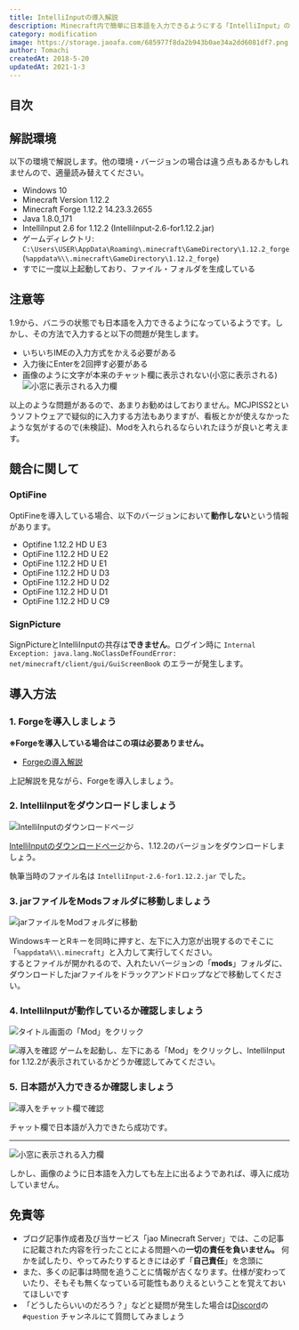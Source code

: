 ```yaml
---
title: IntelliInputの導入解説
description: Minecraft内で簡単に日本語を入力できるようにする「IntelliInput」の導入方法を解説します。
category: modification
image: https://storage.jaoafa.com/685977f8da2b943b0ae34a2dd6081df7.png
author: Tomachi
createdAt: 2018-5-20
updatedAt: 2021-1-3
---
```


## 目次

<!--contents-->

## 解説環境

以下の環境で解説します。他の環境・バージョンの場合は違う点もあるかもしれませんので、適量読み替えてください。

- Windows 10
- Minecraft Version 1.12.2
- Minecraft Forge 1.12.2 14.23.3.2655
- Java 1.8.0_171
- IntelliInput 2.6 for 1.12.2 (IntelliInput-2.6-for1.12.2.jar)
- ゲームディレクトリ: `C:\Users\USER\AppData\Roaming\.minecraft\GameDirectory\1.12.2_forge` (`%appdata%\\.minecraft\GameDirectory\1.12.2_forge`)
- すでに一度以上起動しており、ファイル・フォルダを生成している

## 注意等

1.9から、バニラの状態でも日本語を入力できるようになっているようです。しかし、その方法で入力すると以下の問題が発生します。

- いちいちIMEの入力方式をかえる必要がある
- 入力後にEnterを2回押す必要がある
- 画像のように文字が本来のチャット欄に表示されない(小窓に表示される)
![小窓に表示される入力欄](https://storage.jaoafa.com/660b5ab0c627d939f778682cacfc6017.jpg)

以上のような問題があるので、あまりお勧めはしておりません。MCJPISS2というソフトウェアで疑似的に入力する方法もありますが、看板とかが使えなかったような気がするので(未検証)、Modを入れられるならいれたほうが良いと考えます。

## 競合に関して

### OptiFine

OptiFineを導入している場合、以下のバージョンにおいて**動作しない**という情報があります。

- Optifine 1.12.2 HD U E3
- OptiFine 1.12.2 HD U E2
- OptiFine 1.12.2 HD U E1
- OptiFine 1.12.2 HD U D3
- OptiFine 1.12.2 HD U D2
- OptiFine 1.12.2 HD U D1
- OptiFine 1.12.2 HD U C9

### SignPicture

SignPictureとIntelliInputの共存は**できません**。ログイン時に `Internal Exception: java.lang.NoClassDefFoundError: net/minecraft/client/gui/GuiScreenBook` のエラーが発生します。

## 導入方法

### 1. Forgeを導入しましょう

**※Forgeを導入している場合はこの項は必要ありません。**  

- [Forgeの導入解説](/blog/forge_commentary)  

上記解説を見ながら、Forgeを導入しましょう。

### 2. IntelliInputをダウンロードしましょう

![IntelliInputのダウンロードページ](https://storage.jaoafa.com/f6c8eda667b65a2dc1f6a246829baa66.jpg)

[IntelliInputのダウンロードページ](http://mcc.mcsv.jp/IntelliInput/Download)から、1.12.2のバージョンをダウンロードしましょう。

執筆当時のファイル名は `IntelliInput-2.6-for1.12.2.jar` でした。

### 3. jarファイルをModsフォルダに移動しましょう

![jarファイルをModフォルダに移動](https://storage.jaoafa.com/60bdba7562f78eca6bc503a87eb1a8b7.jpg)  

WindowsキーとRキーを同時に押すと、左下に入力窓が出現するのでそこに「``%appdata%\\.minecraft``」と入力して実行してください。  
するとファイルが開かれるので、入れたいバージョンの「**mods**」フォルダに、ダウンロードしたjarファイルをドラックアンドドロップなどで移動してください。

### 4. IntelliInputが動作しているか確認しましょう

![タイトル画面の「Mod」をクリック](https://storage.jaoafa.com/160b2560e7aea5fbc21f0ebfb4c62476.jpg)

![導入を確認](https://storage.jaoafa.com/0e2c58560e876cc992fc3cb3f8a67eb0.jpg)
ゲームを起動し、左下にある「Mod」をクリックし、IntelliInput for 1.12.2が表示されているかどうか確認してみてください。

### 5. 日本語が入力できるか確認しましょう

![導入をチャット欄で確認](https://storage.jaoafa.com/5461a05a30e08adf0ef47994b8e32fc0.jpg)

チャット欄で日本語が入力できたら成功です。

---

![小窓に表示される入力欄](https://storage.jaoafa.com/660b5ab0c627d939f778682cacfc6017.jpg)

しかし、画像のように日本語を入力しても左上に出るようであれば、導入に成功していません。

## 免責等

- ブログ記事作成者及び当サービス「jao Minecraft Server」では、この記事に記載された内容を行ったことによる問題への**一切の責任を負いません。** 何かを試したり、やってみたりするときには必ず「**自己責任**」を念頭に
- また、多くの記事は時間を追うことに情報が古くなります。仕様が変わっていたり、そもそも無くなっている可能性もありえるということを覚えておいてほしいです
- 「どうしたらいいのだろう？」などと疑問が発生した場合は[Discord](community/discord)の `#question` チャンネルにて質問してみましょう
